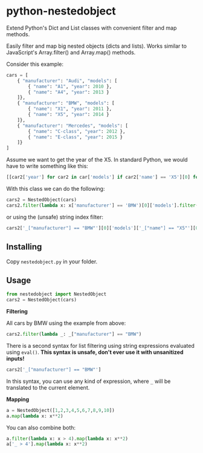 # python-nestedobject
Extend Python's Dict and List classes with convenient filter and map methods.

Easily filter and map big nested objects (dicts and lists). Works similar to JavaScript's Array.filter() and Array.map() methods.

Consider this example:

```python
cars = [
    { "manufacturer": "Audi", "models": [
        { "name": "A1", "year": 2010 },
        { "name": "A4", "year": 2013 }
    ]},
    { "manufacturer": "BMW", "models": [
        { "name": "X1", "year": 2011 },
        { "name": "X5", "year": 2014 }
    ]},
    { "manufacturer": "Mercedes", "models": [
        { "name": "C-class", "year": 2012 },
        { "name": "E-class", "year": 2015 }
    ]}
]
```

Assume we want to get the year of the X5. In standard Python, we would have to write something like this:

```python
[[car2['year'] for car2 in car['models'] if car2['name'] == 'X5'][0] for car in cars if car['manufacturer'] == 'BMW'][0]
```

With this class we can do the following:
```python
cars2 = NestedObject(cars)
cars2.filter(lambda x: x['manufacturer'] == 'BMW')[0]['models'].filter(lambda x: x['name'] == 'X5')[0]['year']
```

or using the (unsafe) string index filter:
```python
cars2['_["manufacturer"] == "BMW"'][0]['models']['_["name"] == "X5"'][0]['year']
```

## Installing

Copy `nestedobject.py` in your folder.

## Usage

```python
from nestedobject import NestedObject
cars2 = NestedObject(cars)
```

**Filtering**

All cars by BMW using the example from above:
```python
cars2.filter(lambda _: _["manufacturer"] == "BMW")
```

There is a second syntax for list filtering using string expressions evaluated using `eval()`. **This syntax is unsafe, don't ever use it with unsanitized inputs!** 

```python
cars2['_["manufacturer"] == "BMW"']
```

In this syntax, you can use any kind of expression, where `_` will be translated to the current element.

**Mapping**

```python
a = NestedObject([1,2,3,4,5,6,7,8,9,10])
a.map(lambda x: x**2)
```
You can also combine both:
```python
a.filter(lambda x: x > 4).map(lambda x: x**2)
a['_ > 4'].map(lambda x: x**2)
```
